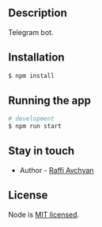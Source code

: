 ## Description

Telegram bot.

## Installation

```bash
$ npm install
```

## Running the app

```bash
# development
$ npm run start
```
## Stay in touch

- Author - [Raffi Avchyan](https://github.com/AvchyanRaffi)

## License
  Node is [MIT licensed](LICENSE).
